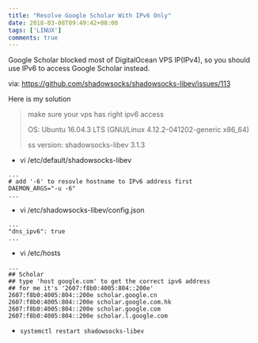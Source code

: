 ```yaml
---
title: "Resolve Google Scholar With IPv6 Only"
date: 2018-03-08T09:49:42+08:00
tags: ['LINUX']
comments: true
---
```


Google Scholar blocked most of DigitalOcean VPS IP(IPv4), so you should 
use IPv6 to access Google Scholar instead.

via: https://github.com/shadowsocks/shadowsocks-libev/issues/113

Here is my solution

> make sure your vps has right ipv6 access
>
> OS: Ubuntu 16.04.3 LTS (GNU/Linux 4.12.2-041202-generic x86_64)
>
> ss version: shadowsocks-libev 3.1.3

- vi /etc/default/shadowsocks-libev

```
...
# add '-6' to resovle hostname to IPv6 address first
DAEMON_ARGS="-u -6" 
...

```

- vi /etc/shadowsocks-libev/config.json

```
...
"dns_ipv6": true
...

```

- vi /etc/hosts

```
...
## Scholar
## type 'host google.com' to get the correct ipv6 address
## for me it's '2607:f8b0:4005:804::200e'
2607:f8b0:4005:804::200e scholar.google.cn
2607:f8b0:4005:804::200e scholar.google.com.hk
2607:f8b0:4005:804::200e scholar.google.com
2607:f8b0:4005:804::200e scholar.l.google.com

```

- `systemctl restart shadowsocks-libev`
